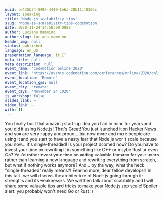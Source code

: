 ```yaml
---
uuid: ce435b74-8092-4410-8e6a-28b11c48305c
layout: speaking
title: 'Node.js scalability tips'
slug: 'node-js-scalability-tips-codemotion'
date: 2020-11-24T14:50:00.000Z
author: Luciano Mammino
author_slug: luciano-mammino
header_img: null
status: published
language: en_US
presentation_language: it_IT
meta_title: null
meta_description: null
event_name: 'Codemotion online 2020'
event_link: 'https://events.codemotion.com/conferences/online/2020/online-tech-conference-italian-edition/agenda/'
event_location: "Remote"
event_location_gps: null
event_city: "remote"
event_days: 'November 24 2020'
is_workshop: false
slides_link: ~
video_link: ~
with: []
---
```


You finally built that amazing start-up idea you had in mind for years and you did it using Node.js! That's Great! You just launched it on Hacker News and you are very happy and proud... but now more and more people are using it and you start to have a nasty fear that Node.js won't scale because you now... it's single-threaded! Is your project doomed now? Do you have to invest your time on rewriting it in something like C++ or maybe Rust or even Go? You'd rather invest your time on adding valuable features for your users rather than learning a new language and rewriting everything from scratch, but what if nothing works anymore? And... by the way, what the heck "single-threaded" really means?! Fear no more, dear fellow developer! In this talk, we will discuss the architecture of Node.js going through its strengths and its weaknesses. We will then talk about scalability and I will share some valuable tips and tricks to make your Node.js app scale! Spoiler alert: you probably won't need Go or Rust :)